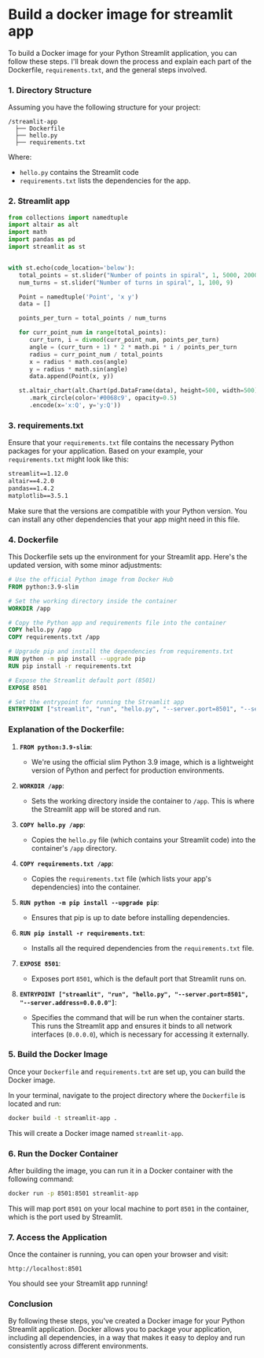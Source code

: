# Build a docker image for streamlit app

To build a Docker image for your Python Streamlit application, you can follow these steps. I'll break down the process and explain each part of the Dockerfile, `requirements.txt`, and the general steps involved.

### 1. **Directory Structure**

Assuming you have the following structure for your project:

```
/streamlit-app
  ├── Dockerfile
  ├── hello.py
  ├── requirements.txt
```

Where:
- `hello.py` contains the Streamlit code
- `requirements.txt` lists the dependencies for the app.

### 2. **Streamlit app**

````python
from collections import namedtuple
import altair as alt
import math
import pandas as pd
import streamlit as st


with st.echo(code_location='below'):
   total_points = st.slider("Number of points in spiral", 1, 5000, 2000)
   num_turns = st.slider("Number of turns in spiral", 1, 100, 9)

   Point = namedtuple('Point', 'x y')
   data = []

   points_per_turn = total_points / num_turns

   for curr_point_num in range(total_points):
      curr_turn, i = divmod(curr_point_num, points_per_turn)
      angle = (curr_turn + 1) * 2 * math.pi * i / points_per_turn
      radius = curr_point_num / total_points
      x = radius * math.cos(angle)
      y = radius * math.sin(angle)
      data.append(Point(x, y))

   st.altair_chart(alt.Chart(pd.DataFrame(data), height=500, width=500)
      .mark_circle(color='#0068c9', opacity=0.5)
      .encode(x='x:Q', y='y:Q'))
````

### 3. **requirements.txt**

Ensure that your `requirements.txt` file contains the necessary Python packages for your application. Based on your example, your `requirements.txt` might look like this:

```txt
streamlit==1.12.0
altair==4.2.0
pandas==1.4.2
matplotlib==3.5.1
```

Make sure that the versions are compatible with your Python version. You can install any other dependencies that your app might need in this file.

### 4. **Dockerfile**

This Dockerfile sets up the environment for your Streamlit app. Here's the updated version, with some minor adjustments:

```dockerfile
# Use the official Python image from Docker Hub
FROM python:3.9-slim

# Set the working directory inside the container
WORKDIR /app

# Copy the Python app and requirements file into the container
COPY hello.py /app
COPY requirements.txt /app

# Upgrade pip and install the dependencies from requirements.txt
RUN python -m pip install --upgrade pip
RUN pip install -r requirements.txt

# Expose the Streamlit default port (8501)
EXPOSE 8501

# Set the entrypoint for running the Streamlit app
ENTRYPOINT ["streamlit", "run", "hello.py", "--server.port=8501", "--server.address=0.0.0.0"]
```

### Explanation of the Dockerfile:

1. **`FROM python:3.9-slim`**:
   - We're using the official slim Python 3.9 image, which is a lightweight version of Python and perfect for production environments.

2. **`WORKDIR /app`**:
   - Sets the working directory inside the container to `/app`. This is where the Streamlit app will be stored and run.

3. **`COPY hello.py /app`**:
   - Copies the `hello.py` file (which contains your Streamlit code) into the container's `/app` directory.

4. **`COPY requirements.txt /app`**:
   - Copies the `requirements.txt` file (which lists your app's dependencies) into the container.

5. **`RUN python -m pip install --upgrade pip`**:
   - Ensures that pip is up to date before installing dependencies.

6. **`RUN pip install -r requirements.txt`**:
   - Installs all the required dependencies from the `requirements.txt` file.

7. **`EXPOSE 8501`**:
   - Exposes port `8501`, which is the default port that Streamlit runs on.

8. **`ENTRYPOINT ["streamlit", "run", "hello.py", "--server.port=8501", "--server.address=0.0.0.0"]`**:
   - Specifies the command that will be run when the container starts. This runs the Streamlit app and ensures it binds to all network interfaces (`0.0.0.0`), which is necessary for accessing it externally.

### 5. **Build the Docker Image**

Once your `Dockerfile` and `requirements.txt` are set up, you can build the Docker image.

In your terminal, navigate to the project directory where the `Dockerfile` is located and run:

```bash
docker build -t streamlit-app .
```

This will create a Docker image named `streamlit-app`.

### 6. **Run the Docker Container**

After building the image, you can run it in a Docker container with the following command:

```bash
docker run -p 8501:8501 streamlit-app
```

This will map port `8501` on your local machine to port `8501` in the container, which is the port used by Streamlit.

### 7. **Access the Application**

Once the container is running, you can open your browser and visit:

```
http://localhost:8501
```

You should see your Streamlit app running!

### Conclusion

By following these steps, you've created a Docker image for your Python Streamlit application. Docker allows you to package your application, including all dependencies, in a way that makes it easy to deploy and run consistently across different environments.